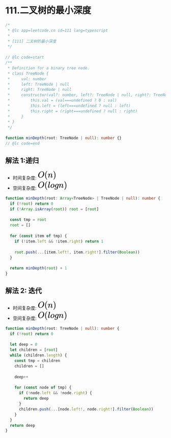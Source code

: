 # 111.二叉树的最小深度

```ts
/*
 * @lc app=leetcode.cn id=111 lang=typescript
 *
 * [111] 二叉树的最小深度
 */

// @lc code=start
/**
 * Definition for a binary tree node.
 * class TreeNode {
 *     val: number
 *     left: TreeNode | null
 *     right: TreeNode | null
 *     constructor(val?: number, left?: TreeNode | null, right?: TreeNode | null) {
 *         this.val = (val===undefined ? 0 : val)
 *         this.left = (left===undefined ? null : left)
 *         this.right = (right===undefined ? null : right)
 *     }
 * }
 */

function minDepth(root: TreeNode | null): number {}
// @lc code=end
```

## 解法 1:递归

- 时间复杂度: <!-- $O(n)$ --> <img style="transform: translateY(0.1em); background: white;" src="./svg/o-n.svg" alt="O(n)">
- 空间复杂度: <!-- $O(logn)$ --> <img style="transform: translateY(0.1em); background: white;" src="./svg/o-log-n.svg" alt="O(logn)">

```ts
function minDepth(root: Array<TreeNode> | TreeNode | null): number {
  if (!root) return 0
  if (!Array.isArray(root)) root = [root]

  const tmp = root
  root = []

  for (const item of tmp) {
    if (!item.left && !item.right) return 1

    root.push(...[item.left!, item.right!].filter(Boolean))
  }

  return minDepth(root) + 1
}
```

## 解法 2: 迭代

- 时间复杂度: <!-- $O(n)$ --> <img style="transform: translateY(0.1em); background: white;" src="./svg/o-n.svg" alt="O(n)">
- 空间复杂度: <!-- $O(logn)$ --> <img style="transform: translateY(0.1em); background: white;" src="./svg/o-log-n.svg" alt="O(logn)">

```ts
function minDepth(root: TreeNode | null): number {
  if (!root) return 0

  let deep = 0
  let children = [root]
  while (children.length) {
    const tmp = children
    children = []

    deep++

    for (const node of tmp) {
      if (!node.left && !node.right) {
        return deep
      }
      children.push(...[node.left!, node.right!].filter(Boolean))
    }
  }
  return deep
}
```

